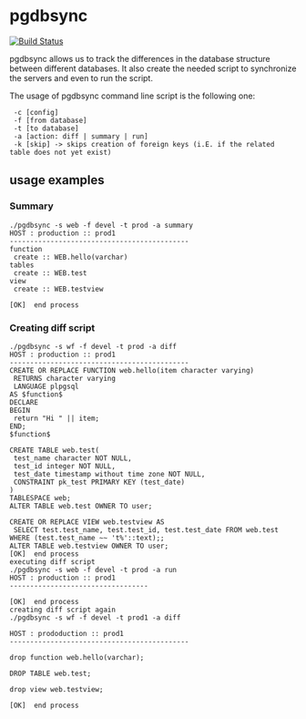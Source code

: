 pgdbsync
===========

[![Build Status](https://travis-ci.org/gonzalo123/pgdbsync.svg?branch=master)](https://travis-ci.org/gonzalo123/pgdbsync)

pgdbsync allows us to track the differences in the database structure between different databases. It also create the needed script to synchronize the servers and even to run the script.

The usage of pgdbsync command line script is the following one:
```
 -c [config]
 -f [from database]
 -t [to database]
 -a [action: diff | summary | run]
 -k [skip] -> skips creation of foreign keys (i.E. if the related table does not yet exist) 
```

## usage examples

### Summary
```
./pgdbsync -s web -f devel -t prod -a summary
HOST : production :: prod1
--------------------------------------------
function
 create :: WEB.hello(varchar)
tables
 create :: WEB.test
view
 create :: WEB.testview

[OK]  end process
```

### Creating diff script
```
./pgdbsync -s wf -f devel -t prod -a diff
HOST : production :: prod1
--------------------------------------------
CREATE OR REPLACE FUNCTION web.hello(item character varying)
 RETURNS character varying
 LANGUAGE plpgsql
AS $function$
DECLARE
BEGIN
 return "Hi " || item;
END;
$function$

CREATE TABLE web.test(
 test_name character NOT NULL,
 test_id integer NOT NULL,
 test_date timestamp without time zone NOT NULL,
 CONSTRAINT pk_test PRIMARY KEY (test_date)
)
TABLESPACE web;
ALTER TABLE web.test OWNER TO user;

CREATE OR REPLACE VIEW web.testview AS
 SELECT test.test_name, test.test_id, test.test_date FROM web.test WHERE (test.test_name ~~ 't%'::text);;
ALTER TABLE web.testview OWNER TO user;
[OK]  end process
executing diff script
./pgdbsync -s web -f devel -t prod -a run
HOST : production :: prod1
----------------------------------
﻿
[OK]  end process
creating diff script again
./pgdbsync -s wf -f devel -t prod1 -a diff

HOST : prododuction :: prod1
--------------------------------------------

drop function web.hello(varchar);

DROP TABLE web.test;

drop view web.testview;

[OK]  end process
```